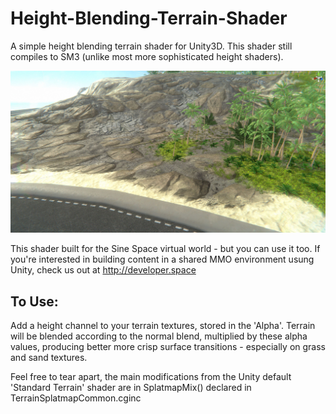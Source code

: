 # Height-Blending-Terrain-Shader
A simple height blending terrain shader for Unity3D. This shader still compiles to SM3 (unlike most more sophisticated height shaders).

![alt text](https://raw.githubusercontent.com/AdamFrisby/Height-Blending-Terrain-Shader/master/Terrain-Heightblend-Shader.jpg)

This shader built for the Sine Space virtual world - but you can use it too. 
If you're interested in building content in a shared MMO environment usung Unity, check us out at http://developer.space

## To Use:
Add a height channel to your terrain textures, stored in the 'Alpha'. Terrain will be blended according to the normal blend, multiplied by these alpha values, producing better more crisp surface transitions - especially on grass and sand textures.

Feel free to tear apart, the main modifications from the Unity default 'Standard Terrain' shader are in SplatmapMix() declared in TerrainSplatmapCommon.cginc
